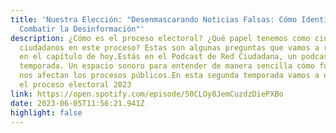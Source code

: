```yaml
---
title: 'Nuestra Elección: "Desenmascarando Noticias Falsas: Cómo Identificar y
  Combatir la Desinformación"'
description: ¿Cómo es el proceso electoral? ¿Qué papel tenemos como ciudadanas y
  ciudadanos en este proceso? Estas son algunas preguntas que vamos a resolver
  en el capítulo de hoy.Estás en el Podcast de Red Ciudadana, un podcast de
  temporada. Un espacio sonoro para entender de manera sencilla cómo funcionan y
  nos afectan los procesos públicos.En esta segunda temporada vamos a explorar
  el proceso electoral 2023
link: https://open.spotify.com/episode/50CLOy8JemCuzdzDiePXBo
date: 2023-06-05T11:56:21.941Z
highlight: false
---
```

